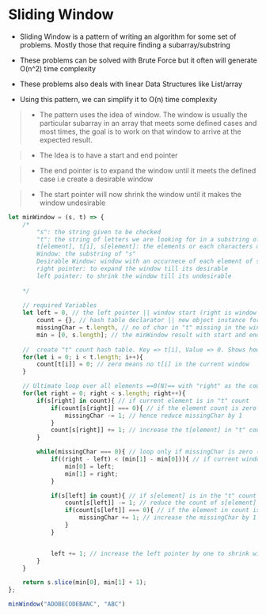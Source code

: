 # Sliding Window

- Sliding Window is a pattern of writing an algorithm for some set of problems. Mostly those that require finding a subarray/substring

- These problems can be solved with Brute Force but it often will generate O(n^2) time complexity

- These problems also deals with linear Data Structures like List/array

- Using this pattern, we can simplify it to O(n) time complexity

> - The pattern uses the idea of window. The window is usually the particular subarray in an array that meets some defined cases and most times, the goal is to work on that window to arrive at the expected result.

> - The Idea is to have a start and end pointer

> - The end pointer is to expand the window until it meets the defined case i.e create a desirable window 

> - The start pointer will now shrink the window until it makes the window undesirable

```js
let minWindow = (s, t) => {
    /*
        "s": the string given to be checked
        "t": the string of letters we are looking for in a substring of "s"
        t[element], t[i], s[element]: the elements or each characters of either "t" or "s"
        Window: the substring of "s"
        Desirable Window: window with an occurnece of each element of string "t"
        right pointer: to expand the window till its desirable
        left pointer: to shrink the window till its undesirable
    
    */
    
    // required Variables
    let left = 0, // the left pointer || window start (right is window end)
        count = {}, // hash table declarator || new object instance for "t" count
        missingChar = t.length, // no of char in "t" missing in the window. initially all chars
        min = [0, s.length]; // the minWindow result with start and end points. initially start and end of "s"
        
    //  create "t" count hash table. Key => t[i], Value => 0. Shows how many t[i]s are in the window
    for(let i = 0; i < t.length; i++){
        count[t[i]] = 0; // zero means no t[i] in the current window
    }

    // Ultimate loop over all elements ==0(N)== with "right" as the counter
    for(let right = 0; right < s.length; right++){
        if(s[right] in count){ // if current element is in "t" count 
            if(count[s[right]] === 0){ // if the element count is zero (no t[element] in window) 
                missingChar -= 1; // hence reduce missingChar by 1
            }
            count[s[right]] += 1; // increase the t[element] in "t" count
        }

        while(missingChar === 0){ // loop only if missingChar is zero (if there is a desirable window)
            if((right - left) < (min[1] - min[0])){ // if current window is lower than old window set minWindow to current window
                min[0] = left;
                min[1] = right;
            }

            if(s[left] in count){ // if s[element] is in the "t" count
                count[s[left]] -= 1; // reduce the count of s[element] in "t" count (meaning we are reducing the occurnece of t[element] in the window)
                if(count[s[left]] === 0){ // if the element in count is zero (no t[element] in window) 
                    missingChar += 1; // increase the missingChar by 1 to make window undesirable
                }
            }


            left += 1; // increase the left pointer by one to shrink window
        }
    }

    return s.slice(min[0], min[1] + 1);
};

minWindow("ADOBECODEBANC", "ABC")
```